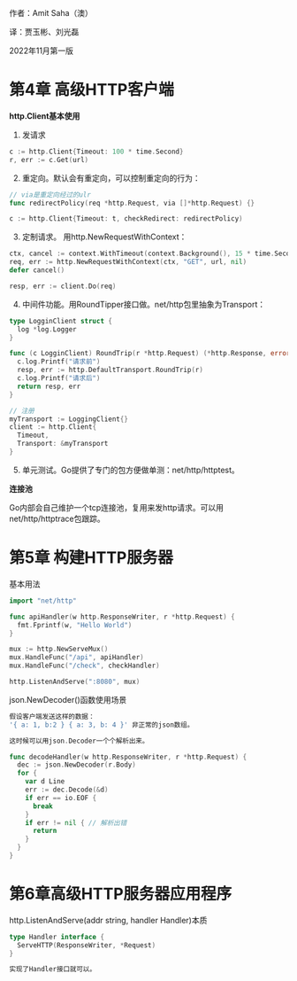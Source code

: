 作者：Amit Saha（澳）

译：贾玉彬、刘光磊

2022年11月第一版



# 第4章 高级HTTP客户端

**http.Client基本使用**

1) 发请求

```go
c := http.Client{Timeout: 100 * time.Second}
r, err := c.Get(url)
```



2) 重定向。默认会有重定向，可以控制重定向的行为：

```go
// via是重定向经过的ulr
func redirectPolicy(req *http.Request, via []*http.Request) {}

c := http.Client{Timeout: t, checkRedirect: redirectPolicy)
```



3) 定制请求。 用http.NewRequestWithContext：

```go
ctx, cancel := context.WithTimeout(context.Background(), 15 * time.Second)
req, err := http.NewRequestWithContext(ctx, "GET", url, nil)
defer cancel()

resp, err := client.Do(req)
```



4) 中间件功能。用RoundTipper接口做。net/http包里抽象为Transport：

```go
type LogginClient struct {
  log *log.Logger
}

func (c LogginClient) RoundTrip(r *http.Request) (*http.Response, error) {
  c.log.Printf("请求前")
  resp, err := http.DefaultTransport.RoundTrip(r)
  c.log.Printf("请求后")
  return resp, err
}

// 注册
myTransport := LoggingClient{}
client := http.Client{
  Timeout,
  Transport: &myTransport
}
```



5) 单元测试。Go提供了专门的包方便做单测：net/http/httptest。



**连接池**

Go内部会自己维护一个tcp连接池，复用来发http请求。可以用net/http/httptrace包跟踪。



# 第5章 构建HTTP服务器

基本用法

```go
import "net/http"

func apiHandler(w http.ResponseWriter, r *http.Request) {
  fmt.Fprintf(w, "Hello World")
}

mux := http.NewServeMux()
mux.HandleFunc("/api", apiHandler)
mux.HandleFunc("/check", checkHandler)

http.ListenAndServe(":8080", mux)
```



json.NewDecoder()函数使用场景

```go
假设客户端发送这样的数据：
'{ a: 1, b:2 } { a: 3, b: 4 }' 非正常的json数组。

这时候可以用json.Decoder一个个解析出来。

func decodeHandler(w http.ResponseWriter, r *http.Request) {
  dec := json.NewDecoder(r.Body)
  for {
    var d Line
    err := dec.Decode(&d)
    if err == io.EOF {
      break
    }
    if err != nil { // 解析出错
      return
    }
  }
}
```



# 第6章高级HTTP服务器应用程序

http.ListenAndServe(addr string, handler Handler)本质

```go
type Handler interface {
  ServeHTTP(ResponseWriter, *Request)
}

实现了Handler接口就可以。

```

